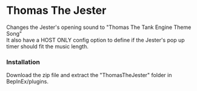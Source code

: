 # Thomas The Jester
Changes the Jester's opening sound to "Thomas The Tank Engine Theme Song"
<br> It also have a HOST ONLY config option to define if the Jester's pop up timer should fit the music length.

### Installation
Download the zip file and extract the "ThomasTheJester" folder in BepInEx/plugins.
